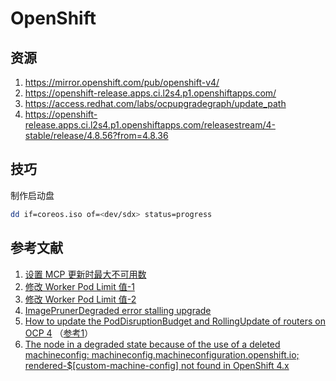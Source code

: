 # OpenShift

## 资源

1. https://mirror.openshift.com/pub/openshift-v4/
2. https://openshift-release.apps.ci.l2s4.p1.openshiftapps.com/
3. https://access.redhat.com/labs/ocpupgradegraph/update_path
4. https://openshift-release.apps.ci.l2s4.p1.openshiftapps.com/releasestream/4-stable/release/4.8.56?from=4.8.36

## 技巧

制作启动盘

```sh
dd if=coreos.iso of=<dev/sdx> status=progress
```

## 参考文献

1. [设置 MCP 更新时最大不可用数](https://access.redhat.com/solutions/4669561)
2. [修改 Worker Pod Limit 值-1](https://docs.openshift.com/container-platform/4.8/post_installation_configuration/machine-configuration-tasks.html#create-a-containerruntimeconfig_post-install-machine-configuration-tasks)
3. [修改 Worker Pod Limit 值-2](https://access.redhat.com/solutions/5366631)
4. [ImagePrunerDegraded error stalling upgrade](https://access.redhat.com/solutions/5370391)
5. [How to update the PodDisruptionBudget and RollingUpdate of routers on OCP 4](https://access.redhat.com/solutions/6542021) （[参考1](https://github.com/openshift/cluster-ingress-operator/blob/cb614126da5151f1a115152ae1fc3ef70ee93ca1/pkg/operator/controller/ingress/poddisruptionbudget.go#L71-L74)）
6. [The node in a degraded state because of the use of a deleted machineconfig: machineconfig.machineconfiguration.openshift.io; rendered-$[custom-machine-config] not found in OpenShift 4.x](https://access.redhat.com/solutions/4970731)
